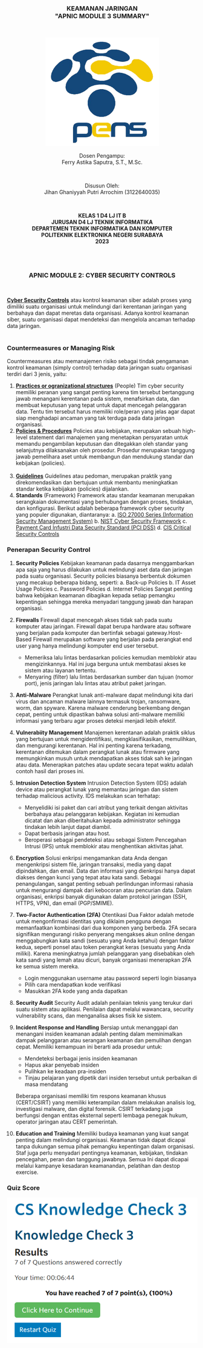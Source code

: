 <div class="cover" align="center">

<h3>
    <b>KEAMANAN JARINGAN</b><br>
    "APNIC MODULE 3 SUMMARY"
</h3><br>

<img src="Images/Logo_PENS.png" width="300"><br>

<p>Dosen Pengampu:<br>
Ferry Astika Saputra, S.T., M.Sc.</p> <br>

<p>Disusun Oleh:<br>
Jihan Ghaniyyah Putri Arrochim (3122640035)</p><br>

<p>
    <b>
        KELAS 1 D4 LJ IT B <br>
        JURUSAN D4 LJ TEKNIK INFORMATIKA <br>
        DEPARTEMEN TEKNIK INFORMATIKA DAN KOMPUTER <br> 
        POLITEKNIK ELEKTRONIKA NEGERI SURABAYA <br>
        2023
    </b>
</p>

</div> <br><br>

<div class="isiLaporan">

<h3 align="center">APNIC MODULE 2: CYBER SECURITY CONTROLS</h3><br>

<a href="https://www.bitsight.com/blog/cybersecurity-controls-types#:~:text=What%20are%20cybersecurity%20controls%3F,the%20threats%20to%20network%20data.">**Cyber Security Controls**</a> atau kontrol keamanan siber adalah proses yang dimiliki suatu organisasi untuk melindungi dari kerentanan jaringan yang berbahaya dan dapat meretas data organisasi. Adanya kontrol keamanan siber, suatu organisasi dapat mendeteksi dan mengelola ancaman terhadap data jaringan. <br><br>

### Countermeasures or Managing Risk

Countermeasures atau memanajemen risiko sebagai tindak pengamanan kontrol keamanan (simply control) terhadap data jaringan suatu organisasi terdiri dari 3 jenis, yaitu:

1.  <a href="https://www.bitsight.com/blog/cybersecurity-controls-types#:~:text=What%20are%20cybersecurity%20controls%3F,the%20threats%20to%20network%20data">**Practices or ogranizational structures**</a> (People)
    Tim cyber security memiliki peranan yang sangat penting karena tim tersebut bertanggung jawab menangani kerentanan pada sistem, menafsirkan data, dan membuat keputusan yang tepat untuk dapat mencegah pelanggaran data. Tentu tim tersebut harus memiliki role/peran yang jelas agar dapat siap menghadapi ancaman yang tak terduga pada data jaringan organisasi.
    <br>
2.  <a href="https://www.tripwire.com/state-of-security/understanding-policies-control-objectives-standards-guidelines-procedures">**Policies & Procedures**</a>
    Policies atau kebijakan, merupakan sebuah high-level statement dari manajemen yang menetapkan persyaratan untuk memandu pengambilan keputusan dan ditegakkan oleh standar yang selanjutnya dilaksanakan oleh prosedur. Prosedur merupakan tanggung jawab pemelihara aset untuk membangun dan mendukung standar dan kebijakan (policies). <br><br>
3.  <a href="https://www.tripwire.com/state-of-security/understanding-policies-control-objectives-standards-guidelines-procedures">**Guidelines**</a>
    Guidelines atau pedoman, merupakan praktik yang direkomendasikan dan bertujuan untuk membantu meningkatkan standar ketika kebijakan (policies) dijalankan.
    <br>
4.  **Standards** (Framework)
    Framework atau standar keamanan merupakan serangkaian dokumentasi yang berhubungan dengan proses, tindakan, dan konfigurasi. Berikut adalah beberapa framework cyber security yang populer digunakan, diantaranya:
    a. <a href="https://www.iso.org/isoiec-27001-information-security.html">ISO 27000 Series (Information Security Management System)</a>
    b. <a href="https://www.nist.gov/cyberframework">NIST Cyber Security Framework</a>
    c. <a href="https://www.pcisecuritystandards.org/">Payment Card Infustri Data Security Standard (PCI DSS)</a>
    d. <a href="https://www.cisecurity.org/controls">CIS Critical Security Controls</a>

### Penerapan Security Control

1. **Security Policies**
   Kebijakan keamanan pada dasarnya menggambarkan apa saja yang harus dilakukan untuk melindungi aset data dan jaringan pada suatu organisasi. Security policies biasanya berbentuk dokumen yang mecakup beberapa bidang, seperti:
   a. Back-up Policies
   b. IT Asset Usage Policies
   c. Password Policies
   d. Internet Policies
   Sangat penting bahwa kebijakan keamanan dibagikan kepada setiap pemangku kepentingan sehingga mereka menyadari tanggung jawab dan harapan organisasi.
2. **Firewalls**
   Firewall dapat mencegah akses tidak sah pada suatu komputer atau jaringan. Firewall dapat berupa hardware atau software yang berjalan pada komputer dan bertinfak sebagai gateway.Host-Based Firewall merupakan software yang berjalan pada perangkat end user yang hanya melindungi komputer end user tersebut.
    - Memeriksa lalu lintas berdasarkan policies kemudian memblokir atau mengizinkannya. Hal ini juga berguna untuk membatasi akses ke sistem atau layanan tertentu.
    - Menyaring (filter) lalu lintas berdasarkan sumber dan tujuan (nomor port), jenis jaringan lalu lintas atau atribut paket jaringan.
3. **Anti-Malware**
   Perangkat lunak anti-malware dapat melindungi kita dari virus dan ancaman malware lainnya termasuk trojan, ransomware, worm, dan spyware. Karena malware cenderung berkembang dengan cepat, penting untuk dipastikan bahwa solusi anti-malware memiliki informasi yang terbaru agar proses deteksi menjadi lebih efektif.
4. **Vulnerabiity Management**
   Manajemen kerentanan adalah praktik siklus yang bertujuan untuk mengidentifikasi, mengklasifikasikan, memulihkan, dan mengurangi kerentanan. Hal ini penting karena terkadang, kerentanan ditemukan dalam perangkat lunak atau firmware yang memungkinkan musuh untuk mendapatkan akses tidak sah ke jaringan atau data. Menerapkan patches atau update secara tepat waktu adalah contoh hasil dari proses ini.
5. **Intrusion Detection System**
   Intrusion Detection System (IDS) adalah device atau perangkat lunak yang memantau jaringan dan sistem terhadap malicious activity. IDS melakukan scan terhatap:
    - Menyelidiki isi paket dan cari atribut yang terkait dengan aktivitas berbahaya atau pelanggaran kebijakan. Kegiatan ini kemudian dicatat dan akan diberitahukan kepada administrator sehingga tindakan lebih lanjut dapat diambil.
    - Dapat berbasis jaringan atau host.
    - Beroperasi sebagai pendeteksi atau sebagai Sistem Pencegahan Intrusi (IPS) untuk memblokir atau menghentikan aktivitas jahat.
6. **Encryption**
   Solusi enkripsi mengamankan data Anda dengan mengenkripsi sistem file, jaringan transaksi, media yang dapat dipindahkan, dan email. Data dan informasi yang dienkripsi hanya dapat diakses dengan kunci yang tepat atau kata sandi. Sebagai penangulangan, sangat penting sebuah perlindungan informasi rahasia untuk mengurangi dampak dari kebocoran atau pencurian data. Dalam organisasi, enkripsi banyak digunakan dalam protokol jaringan (SSH, HTTPS, VPN), dan email (PGP/SMIME).
7. **Two-Factor Authentication (2FA)**
   Otentikasi Dua Faktor adalah metode untuk mengonfirmasi identitas yang diklaim pengguna dengan memanfaatkan kombinasi dari dua komponen yang berbeda. 2FA secara signifikan mengurangi risiko penyerang mengakses akun online dengan menggabungkan kata sandi (sesuatu yang Anda ketahui) dengan faktor kedua, seperti ponsel atau token perangkat keras (sesuatu yang Anda miliki). Karena meningkatnya jumlah pelanggaran yang disebabkan oleh kata sandi yang lemah atau dicuri, banyak organisasi menerapkan 2FA ke semua sistem mereka.
    - Login menggunakan username atau password seperti login biasanya
    - Pilih cara mendapatkan kode verifikasi
    - Masukkan 2FA kode yang anda dapatkan
8. **Security Audit**
   Security Audit adalah penilaian teknis yang terukur dari suatu sistem atau aplikasi. Penilaian dapat melalui wawancara, security vulnerability scans, dan menganalisa akses fisik ke sistem.
9. **Incident Response and Handling**
   Bersiap untuk menanggapi dan menangani insiden keamanan adalah penting dalam meminimalkan dampak pelanggaran atau serangan keamanan dan pemulihan dengan cepat. Memiliki kemampuan ini berarti ada prosedur untuk:

    - Mendeteksi berbagai jenis insiden keamanan
    - Hapus akar penyebab insiden
    - Pulihkan ke keadaan pra-insiden
    - Tinjau pelajaran yang dipetik dari insiden tersebut untuk perbaikan di masa mendatang

    Beberapa organisasi memiliki tim respons keamanan khusus (CERT/CSIRT) yang memiliki keterampilan dalam melakukan analisis log, investigasi malware, dan digital forensik. CSIRT terkadang juga berfungsi dengan entitas eksternal seperti lembaga penegak hukum, operator jaringan atau CERT pemerintah.

10. **Education and Training**
    Memiliki budaya keamanan yang kuat sangat penting dalam melindungi organisasi. Keamanan tidak dapat dicapai tanpa dukungan semua pihak pemangku kepentingan dalam organisasi. Staf juga perlu menyadari pentingnya keamanan, kebijakan, tindakan pencegahan, peran dan tanggung jawabnya. Semua Ini dapat dicapai melalui kampanye kesadaran keamanandan, pelatihan dan destop exercise.

</div>

<div class="course">

### Quiz Score

<img src="Images/Apnic3/quiz.png">

</div>
